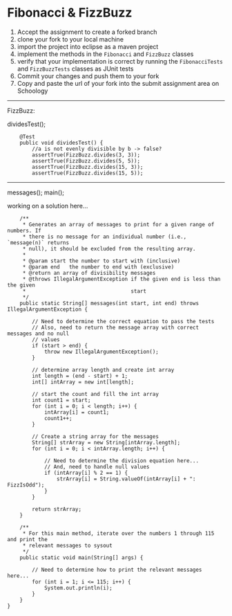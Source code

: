 Fibonacci & FizzBuzz
==================

1. Accept the assignment to create a forked branch
2. clone your fork to your local machine
3. import the project into eclipse as a maven project
4. implement the methods in the `Fibonacci` and `FizzBuzz` classes
5. verify that your implementation is correct by running the `FibonacciTests` and `FizzBuzzTests` classes as JUnit tests
6. Commit your changes and push them to your fork
7. Copy and paste the url of your fork into the submit assignment area on Schoology

---

FizzBuzz:

dividesTest();

```
    @Test
    public void dividesTest() {
    	//a is not evenly divisible by b -> false?
        assertTrue(FizzBuzz.divides(3, 3));
        assertTrue(FizzBuzz.divides(5, 5));
        assertTrue(FizzBuzz.divides(15, 3));
        assertTrue(FizzBuzz.divides(15, 5));
```

---

messages();
main();

working on a solution here...

```
	/**
	 * Generates an array of messages to print for a given range of numbers. If
	 * there is no message for an individual number (i.e., `message(n)` returns
	 * null), it should be excluded from the resulting array.
	 *
	 * @param start the number to start with (inclusive)
	 * @param end   the number to end with (exclusive)
	 * @return an array of divisibility messages
	 * @throws IllegalArgumentException if the given end is less than the given
	 *                                  start
	 */
	public static String[] messages(int start, int end) throws IllegalArgumentException {

		// Need to determine the correct equation to pass the tests
		// Also, need to return the message array with correct messages and no null
		// values
		if (start > end) {
			throw new IllegalArgumentException();
		}

		// determine array length and create int array
		int length = (end - start) + 1;
		int[] intArray = new int[length];

		// start the count and fill the int array
		int count1 = start;
		for (int i = 0; i < length; i++) {
			intArray[i] = count1;
			count1++;
		}

		// Create a string array for the messages
		String[] strArray = new String[intArray.length];
		for (int i = 0; i < intArray.length; i++) {

			// Need to determine the division equation here...
			// And, need to handle null values
			if (intArray[i] % 2 == 1) {
				strArray[i] = String.valueOf(intArray[i] + ": FizzIsOdd");
			}
		}

		return strArray;
	}

	/**
	 * For this main method, iterate over the numbers 1 through 115 and print the
	 * relevant messages to sysout
	 */
	public static void main(String[] args) {

		// Need to determine how to print the relevant messages here...
		for (int i = 1; i <= 115; i++) {
			System.out.println(i);
		}
	}
}
```